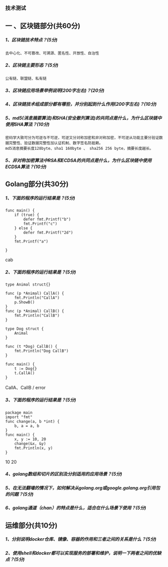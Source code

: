 ### 技术测试
## 一 、区块链部分(共60分)
##### 1、区块链技术特点？(5分)
```
去中心化、不可篡改、可溯源、匿名性、开放性、自治性
```
##### 2、区块链主要形态？(5分)
```
公有链、联盟链、私有链
```
##### 3、区块链应用场景举例说明(200字左右)？(20分)

##### 4、区块链技术组成部分都有哪些，并分别起到什么作用(200字左右)？(10分)

##### 5、md5(消息摘要算法)和SHA(安全散列算法)的共同点是什么，为什么区块链中使用SHA算法？(10分)
```
密码学大致可分为可逆与不可逆，可逆又分对称加密和非对称加密，不可逆从功能主要分验证数据完整性、验证数据完整性加认证机制、数字签名防抵赖。  
md5消息摘要长度128byte、sha1 160byte 、 sha256 256 byte，摘要长度越长。
```

##### 5、非对称加密算法中RSA和ECDSA的共同点是什么，为什么区块链中使用ECDSA算法？(10分)


## Golang部分(共30分)

##### 1、下面的程序的运行结果是？(5分)
```
func main() {  
	if (true) {
		defer fmt.Printf("b")
		fmt.Printf("c")
	} else {
		defer fmt.Printf("2d")
	}
	fmt.Printf("a")

}
```
cab
##### 2、下面的程序的运行结果是？(5分)
```
type Animal struct{}

func (p *Animal) CallA() {
	fmt.Println("CallA")
	p.ShowB()
}
func (p *Animal) CallB() {
	fmt.Println("CallB")
}

type Dog struct {
	Animal
}

func (t *Dog) CallB() {
	fmt.Println("Dog CallB")
}

func main() {
	t := Dog{}
	t.CallA()
}
```
CallA、CallB  / error
##### 3、下面的程序的运行结果是？(5分)
```
package main
import "fmt"
func change(a, b *int) {
    b, a = a, b
}
func main() {
    x, y := 10, 20
    change(&x, &y)
    fmt.Println(x, y)
}
```
10 20
##### 4、golang数组和切片的区别及分别适用的应用场景？(5分)


##### 5、在无法翻墙的情况下，如何解决从golang.org或google.golang.org引用包的问题？(5分)

##### 6、golang通道（chan）的特点是什么，适合在什么场景下使用？(5分)

## 运维部分(共10分)
##### 1、分别说明docker仓库、镜像、容器的作用和三者之间的关系是什么？(5分)



##### 2、使用shell和docker都可以实现服务的部署和维护，说明一下两者之间的优缺点？(5分)
